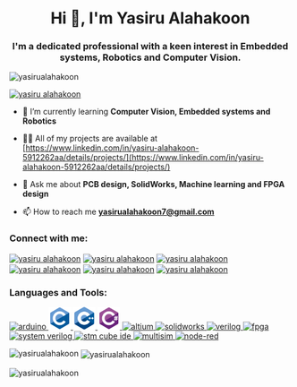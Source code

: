 <h1 align="center">Hi 👋, I'm Yasiru Alahakoon</h1>
<h3 align="center">I'm a dedicated professional with a keen interest in Embedded systems, Robotics and Computer Vision.</h3>

<p align="left"> <img src="https://komarev.com/ghpvc/?username=yasirualahakoon&label=Profile%20views&color=0e75b6&style=flat" alt="yasirualahakoon" /> </p>

<p align="left"> <a href="https://twitter.com/yasiru alahakoon" target="blank"><img src="https://img.shields.io/twitter/follow/yasiru alahakoon?logo=twitter&style=for-the-badge" alt="yasiru alahakoon" /></a> </p>

- 🌱 I’m currently learning **Computer Vision, Embedded systems and Robotics**

- 👨‍💻 All of my projects are available at [https://www.linkedin.com/in/yasiru-alahakoon-5912262aa/details/projects/](https://www.linkedin.com/in/yasiru-alahakoon-5912262aa/details/projects/)

- 💬 Ask me about **PCB design, SolidWorks, Machine learning and FPGA design**

- 📫 How to reach me **yasirualahakoon7@gmail.com**

<h3 align="left">Connect with me:</h3>
<p align="left">
<a href="https://twitter.com/yasiru alahakoon" target="blank"><img align="center" src="https://raw.githubusercontent.com/rahuldkjain/github-profile-readme-generator/master/src/images/icons/Social/twitter.svg" alt="yasiru alahakoon" height="30" width="40" /></a>
<a href="https://linkedin.com/in/yasiru alahakoon" target="blank"><img align="center" src="https://raw.githubusercontent.com/rahuldkjain/github-profile-readme-generator/master/src/images/icons/Social/linked-in-alt.svg" alt="yasiru alahakoon" height="30" width="40" /></a>
<a href="https://kaggle.com/yasiru alahakoon" target="blank"><img align="center" src="https://raw.githubusercontent.com/rahuldkjain/github-profile-readme-generator/master/src/images/icons/Social/kaggle.svg" alt="yasiru alahakoon" height="30" width="40" /></a>
<a href="https://fb.com/yasiru alahakoon" target="blank"><img align="center" src="https://raw.githubusercontent.com/rahuldkjain/github-profile-readme-generator/master/src/images/icons/Social/facebook.svg" alt="yasiru alahakoon" height="30" width="40" /></a>
<a href="https://instagram.com/yasiru alahakoon" target="blank"><img align="center" src="https://raw.githubusercontent.com/rahuldkjain/github-profile-readme-generator/master/src/images/icons/Social/instagram.svg" alt="yasiru alahakoon" height="30" width="40" /></a>
<a href="https://www.hackerrank.com/yasiru alahakoon" target="blank"><img align="center" src="https://raw.githubusercontent.com/rahuldkjain/github-profile-readme-generator/master/src/images/icons/Social/hackerrank.svg" alt="yasiru alahakoon" height="30" width="40" /></a>
</p>

<h3 align="left">Languages and Tools:</h3>
<p align="left">
  <a href="https://www.arduino.cc/" target="_blank" rel="noreferrer"> 
    <img src="https://cdn.worldvectorlogo.com/logos/arduino-1.svg" alt="arduino" width="40" height="40"/> 
  </a> 
  <a href="https://www.cprogramming.com/" target="_blank" rel="noreferrer"> 
    <img src="https://raw.githubusercontent.com/devicons/devicon/master/icons/c/c-original.svg" alt="c" width="40" height="40"/> 
  </a> 
  <a href="https://www.w3schools.com/cpp/" target="_blank" rel="noreferrer"> 
    <img src="https://raw.githubusercontent.com/devicons/devicon/master/icons/cplusplus/cplusplus-original.svg" alt="cplusplus" width="40" height="40"/> 
  </a> 
  <a href="https://www.w3schools.com/cs/" target="_blank" rel="noreferrer"> 
    <img src="https://raw.githubusercontent.com/devicons/devicon/master/icons/csharp/csharp-original.svg" alt="csharp" width="40" height="40"/> 
  </a> 
  <a href="https://www.altium.com/" target="_blank" rel="noreferrer">
    <img src="https://upload.wikimedia.org/wikipedia/commons/thumb/1/10/Altium_Designer_Logo.svg/2048px-Altium_Designer_Logo.svg.png" alt="altium" width="40" height="40"/>
  </a> 
  <a href="https://www.solidworks.com/" target="_blank" rel="noreferrer">
    <img src="https://upload.wikimedia.org/wikipedia/commons/thumb/5/5b/SolidWorks_Logo.svg/1200px-SolidWorks_Logo.svg.png" alt="solidworks" width="40" height="40"/>
  </a>
  <a href="https://en.wikipedia.org/wiki/Verilog" target="_blank" rel="noreferrer">
    <img src="https://upload.wikimedia.org/wikipedia/commons/thumb/1/1f/Verilog_logo.svg/1024px-Verilog_logo.svg.png" alt="verilog" width="40" height="40"/>
  </a> 
  <a href="https://en.wikipedia.org/wiki/Field-programmable_gate_array" target="_blank" rel="noreferrer">
    <img src="https://upload.wikimedia.org/wikipedia/commons/7/7e/FPGA_Silicon-Chip_Programmable-Logic_Gate-Array.png" alt="fpga" width="40" height="40"/>
  </a> 
  <a href="https://en.wikipedia.org/wiki/SystemVerilog" target="_blank" rel="noreferrer">
    <img src="https://upload.wikimedia.org/wikipedia/commons/thumb/b/b2/SystemVerilog_logo.svg/1024px-SystemVerilog_logo.svg.png" alt="system verilog" width="40" height="40"/>
  </a> 
  <a href="https://www.st.com/en/development-tools/stm32cubeide.html" target="_blank" rel="noreferrer">
    <img src="https://www.st.com/content/ccc/resource/sales_and_marketing/promotional_material/product_flyer/group0/79/26/66/1d/ea/2e/47/8a/STM32CubeIDE_Software_Roadshow/files/STM32CubeIDE-Logo-Roadshow.jpg/_jcr_content/translations/en.STM32CubeIDE-Logo-Roadshow.jpg" alt="stm cube ide" width="40" height="40"/>
  </a>
  <a href="https://www.multisim.com/" target="_blank" rel="noreferrer">
    <img src="https://upload.wikimedia.org/wikipedia/en/5/5e/NI_Multisim_logo.png" alt="multisim" width="40" height="40"/>
  </a>
  <a href="https://nodered.org/" target="_blank" rel="noreferrer">
    <img src="https://nodered.org/about/resources/media/node-red-icon-2.png" alt="node-red" width="40" height="40"/>
  </a>
</p>


<p><img align="left" src="https://github-readme-stats.vercel.app/api/top-langs?username=yasirualahakoon&show_icons=true&locale=en&layout=compact" alt="yasirualahakoon" /></p>

<p>&nbsp;<img align="center" src="https://github-readme-stats.vercel.app/api?username=yasirualahakoon&show_icons=true&locale=en" alt="yasirualahakoon" /></p>

<p><img align="center" src="https://github-readme-streak-stats.herokuapp.com/?user=yasirualahakoon&" alt="yasirualahakoon" /></p>
